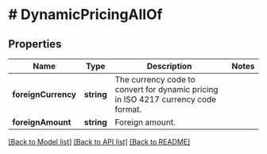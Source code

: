 # # DynamicPricingAllOf

## Properties

Name | Type | Description | Notes
------------ | ------------- | ------------- | -------------
**foreignCurrency** | **string** | The currency code to convert for dynamic pricing in ISO 4217 currency code format. | 
**foreignAmount** | **string** | Foreign amount. | 

[[Back to Model list]](../../README.md#documentation-for-models) [[Back to API list]](../../README.md#documentation-for-api-endpoints) [[Back to README]](../../README.md)



